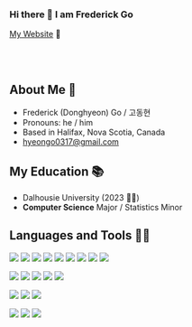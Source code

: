 ### Hi there 👋 I am Frederick Go


<!-- <a href="https://www.linkedin.com/in/frederick-go-1b9b56203/" target="_blank">
  <img align="left" alt="Frederick's LinkedIN" width="22px" src="https://raw.githubusercontent.com/peterthehan/peterthehan/master/assets/linkedin.svg" />
</a> -->
<a href="https://freddiego.dev">My Website</a> 📃<br/><br/>

<br />

## About Me 🙌

- Frederick (Donghyeon) Go / 고동현
- Pronouns: he / him
- Based in Halifax, Nova Scotia, Canada
- hyeongo0317@gmail.com

## My Education 📚

- Dalhousie University (2023 👨‍🎓)
- **Computer Science** Major / Statistics Minor

## Languages and Tools 👨‍💻

<span><img src="https://img.shields.io/badge/C-A8B9CC?style=flat&logo=c&logoColor=white"/></span>
<span><img src="https://img.shields.io/badge/C++-00599C?style=flat&logo=c++&logoColor=white"/></span>
<span><img src="https://img.shields.io/badge/Java-3776AB?style=flat&logoColor=white"/></span>
<span><img src="https://img.shields.io/badge/JavaScript-F7DF1E?style=flat&logo=javascript&logoColor=white"/></span>
<span><img src="https://img.shields.io/badge/Python-3776AB?style=flat&logo=python&logoColor=white"/></span>
<span><img src="https://img.shields.io/badge/R-276DC3?style=flat&logo=R&logoColor=white"/></span>
<span><img src="https://img.shields.io/badge/HasKell-5D4F85?style=flat&logo=haskell&logoColor=white"/></span>
<span><img src="https://img.shields.io/badge/HTML-e34f26?style=flat&logo=html5&logoColor=white"/></span>
<span><img src="https://img.shields.io/badge/CSS-1572b6?style=flat&logo=css3&logoColor=white"/></span>

<span><img src="https://img.shields.io/badge/React-61dafb?style=flat&logo=react&logoColor=white"/></span>
<span><img src="https://img.shields.io/badge/Next.js-000000?style=flat&logo=Next.js&logoColor=white"/></span>
<span><img src="https://img.shields.io/badge/Material UI-007FFF?style=flat&logo=MUI&logoColor=white"/></span>
<span><img src="https://img.shields.io/badge/Bootstrap-7952B3?style=flat&logo=bootstrap&logoColor=white"/></span>
<span><img src="https://img.shields.io/badge/Tailwind CSS-06B6D4?style=flat&logo=tailwindcss&logoColor=white"/></span>

<span><img src="https://img.shields.io/badge/Git-f05032?style=flat&logo=git&logoColor=white"/></span>
<span><img src="https://img.shields.io/badge/GitHub-181717?style=flat&logo=github&logoColor=white"/></span>
<span><img src="https://img.shields.io/badge/GitLab-0052cc?style=flat&logo=bitbucket&logoColor=white"/></span>

<span><img src="https://img.shields.io/badge/AWS-232f3e?style=flat&logo=amazon-aws&logoColor=white"/></span>
<span><img src="https://img.shields.io/badge/Vercel-000000?style=flat&logo=vercel&logoColor=white"/></span>
<span><img src="https://img.shields.io/badge/Heroku-430098?style=flat&logo=heroku&logoColor=white"/></span>

<!--

- 🔭 I’m currently working on ...
- 🌱 I’m currently learning ...
- 👯 I’m looking to collaborate on ...
- 🤔 I’m looking for help with ...
- 💬 Ask me about ...
- 📫 How to reach me: ...
- 😄 Pronouns: ...
- ⚡ Fun fact: ...
-->
